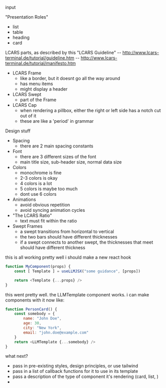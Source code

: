 


input

"Presentation Roles"
- list
- table
- heading
- card





LCARS parts, as described by this "LCARS Guideline"
-- http://www.lcars-terminal.de/tutorial/guideline.htm
-- http://www.lcars-terminal.de/tutorial/manifesto.htm
- LCARS Frame
    - like a border, but it doesnt go all the way around
    - has menu items
    - might display a header
- LCARS Swept
    - part of the Frame
- LCARS Cap
    - when rendering a pillbox, either the right or left side has a notch cut out of it
    - these are like a 'period' in grammar

Design stuff
- Spacing
    - there are 2 main spacing constants
- Font
    - there are 3 different sizes of the font
    - main title size, sub-header size, normal data size
- Colors
    - monochrome is fine
    - 2-3 colors is okay
    - 4 colors is a lot
    - 5 colors is maybe too much
    - dont use 6 colors
- Animations
    - avoid obvious repetition
    - avoid syncing animation cycles
- "The LCARS Ratio"
    - text must fit within the ratio
- Swept Frames
    - a swept transitions from horizontal to vertical
    - the two bars should have different thicknesses
    - if a swept connects to another swept, the thicknesses that meet should have  different thickness





this is all working pretty well
i should make a new react hook
```js
function MyComponent(props) {
    const [ Template ] = useLLMJSX("some guidance", [props])

    return <Template {...props} />
}


```



this went pretty well.
the LLMTemplate component works.
i can make components with it now like:
```js
function PersonCard() {
    const somebody = {
        name: "John Doe",
        age: 30,
        city: "New York",
        email: "john.doe@example.com"
    }
    return <LLMTemplate {...somebody} />
}
```
what next?
- pass in pre-existing styles, design principles, or use tailwind
- pass in a list of callback functions for it to use in its template
- pass a description of the type of component it's rendering (card, list, )
- 


